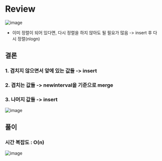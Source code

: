 # Review
![image](https://github.com/eunbileeme/algorithm/assets/103405457/fcd0875a-1a81-49f7-a21a-b5be5b804936)
- 이미 정렬이 되어 있다면, 다시 정렬을 하지 않아도 될 필요가 많음 -> insert 후 다시 정렬(nlogn)

## 결론
### 1. 겹치지 않으면서 앞에 있는 값들 -> insert
### 2. 겹치는 값들 -> newinterval을 기준으로 merge
### 3. 나머지 값들 -> insert
![image](https://github.com/eunbileeme/algorithm/assets/103405457/7bee79d2-d773-4af8-b047-e4c4bd1c1162)

## 풀이
### 시간 복잡도 : O(n)
![image](https://github.com/eunbileeme/algorithm/assets/103405457/3f59e286-137b-4906-ba8a-dbf296f75977)
